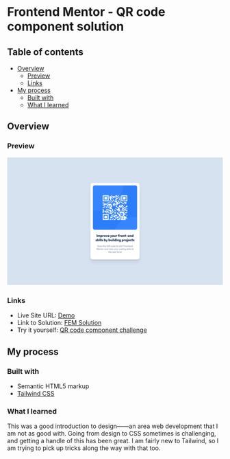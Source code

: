 # Frontend Mentor - QR code component solution

## Table of contents

- [Overview](#overview)
  - [Preview](#preview)
  - [Links](#links)
- [My process](#my-process)
  - [Built with](#built-with)
  - [What I learned](#what-i-learned)

## Overview

### Preview

![Screenshot of webpage.](./readme-assets/preview.png)

### Links

- Live Site URL: [Demo](https://thomasspradling.github.io/FEM-qr-code-component/dist/)
- Link to Solution: [FEM Solution](https://www.frontendmentor.io/challenges/qr-code-component-iux_sIO_H/hub)
- Try it yourself: [QR code component challenge](https://www.frontendmentor.io/challenges/qr-code-component-iux_sIO_H)

## My process

### Built with

- Semantic HTML5 markup
- [Tailwind CSS](https://tailwindcss.com/)

### What I learned

This was a good introduction to design——an area web development that I am not as good with. Going from design to CSS sometimes is challenging, and getting a handle of this has been great. I am fairly new to Tailwind, so I am trying to pick up tricks along the way with that too.
